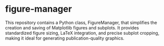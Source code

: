 # figure-manager
This repository contains a Python class, FigureManager, that simplifies the creation and saving of Matplotlib figures and subplots. It provides standardized figure sizing, LaTeX integration, and precise subplot cropping, making it ideal for generating publication-quality graphics.
